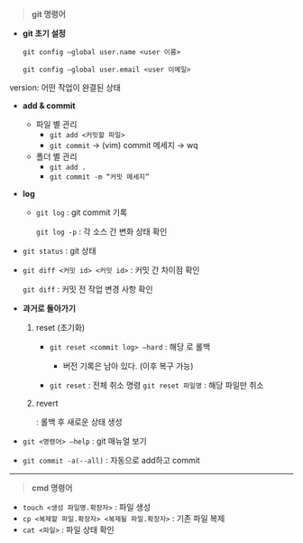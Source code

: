 > **git 명령어**
> 
- **git  초기 설정**
    
    `git config —global user.name <user 이름>`
    
    `git config —global user.email <user 이메일>`
    

version: 어떤 작업이 완결된 상태

- **add & commit**
    - 파일 별 관리
        - `git add <커밋할 파일>`
        - `git commit` → (vim) commit 메세지 → wq
    - 폴더 별 관리
        - `git add .`
        - `git commit -m “커밋 메세지”`
    
- **log**
    - `git log` : git commit 기록
        
        `git log -p` : 각 소스 간 변화 상태 확인
        

- `git status` : git 상태

- `git diff <커밋 id> <커밋 id>` : 커밋 간 차이점 확인
    
    `git diff` : 커밋 전 작업 변경 사항 확인
    

- **과거로 돌아가기**
    1. reset (초기화)
        - `git reset <commit log> —hard` : 해당 <commit log>로 롤백
            - 버전 기록은 남아 있다. (이후 복구 가능)
            
        - `git reset` : 전체 취소 명령
        `git reset 파일명` : 해당 파일만 취소
    2.  revert
        
        : 롤백 후 새로운 상태 생성
        

- `git <명령어> —help` : git 매뉴얼 보기

- `git commit -a(--all)` : 자동으로 add하고 commit

---

> **cmd 명령어**
> 
- `touch <생성 파일명.확장자>` : 파일 생성
- `cp <복제할 파일.확장자> <복제될 파일.확장자>` : 기존 파일 복제
- `cat <파일>` : 파일 상태 확인